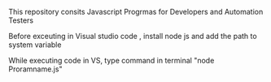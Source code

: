 This repository consits Javascript Progrmas for Developers and Automation Testers

Before exceuting in Visual studio code , install node js and add the path to system variable

While executing code in VS, type command in terminal "node Proramname.js"
